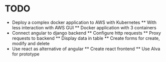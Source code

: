 # TODO

* Deploy a complex docker application to AWS with Kubernetes
** With less interaction with AWS GUI
** Docker application with 3 containers
* Connect angular to django backend
** Configure http requests
** Proxy requests to backend
** Display data in table
** Create forms for create, modify and delete
* Use react as alternative of angular
** Create react frontend
** Use Alva for prototype

